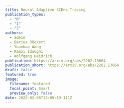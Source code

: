 ```yaml
---
title: Neural Adaptive SCEne Tracing
publication_types:
  - "0"
  - "1"
  - "2"
authors:
  - admin
  - Darius Rückert
  - Yuanhao Wang
  - Ramzi Idoughi
  - Wolfgang Heidrich
publication: https://arxiv.org/abs/2202.13664
publication_short: https://arxiv.org/abs/2202.13664
draft: false
featured: true
image:
  filename: featured
  focal_point: Smart
  preview_only: false
date: 2022-02-06T13:09:19.111Z
---
```

